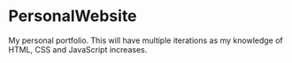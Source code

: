 # PersonalWebsite
My personal portfolio. This will have multiple iterations as my knowledge of HTML, CSS and JavaScript increases.
